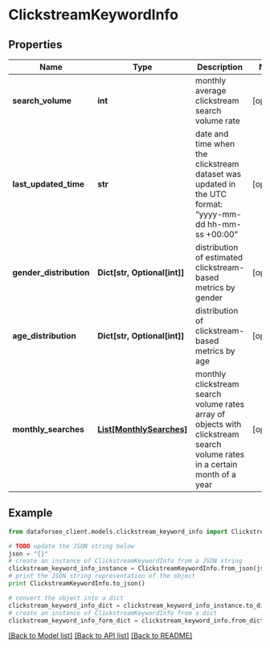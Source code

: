 # ClickstreamKeywordInfo


## Properties

Name | Type | Description | Notes
------------ | ------------- | ------------- | -------------
**search_volume** | **int** | monthly average clickstream search volume rate | [optional] 
**last_updated_time** | **str** | date and time when the clickstream dataset was updated in the UTC format: “yyyy-mm-dd hh-mm-ss +00:00” | [optional] 
**gender_distribution** | **Dict[str, Optional[int]]** | distribution of estimated clickstream-based metrics by gender | [optional] 
**age_distribution** | **Dict[str, Optional[int]]** | distribution of clickstream-based metrics by age | [optional] 
**monthly_searches** | [**List[MonthlySearches]**](MonthlySearches.md) | monthly clickstream search volume rates array of objects with clickstream search volume rates in a certain month of a year | [optional] 

## Example

```python
from dataforseo_client.models.clickstream_keyword_info import ClickstreamKeywordInfo

# TODO update the JSON string below
json = "{}"
# create an instance of ClickstreamKeywordInfo from a JSON string
clickstream_keyword_info_instance = ClickstreamKeywordInfo.from_json(json)
# print the JSON string representation of the object
print ClickstreamKeywordInfo.to_json()

# convert the object into a dict
clickstream_keyword_info_dict = clickstream_keyword_info_instance.to_dict()
# create an instance of ClickstreamKeywordInfo from a dict
clickstream_keyword_info_form_dict = clickstream_keyword_info.from_dict(clickstream_keyword_info_dict)
```
[[Back to Model list]](../README.md#documentation-for-models) [[Back to API list]](../README.md#documentation-for-api-endpoints) [[Back to README]](../README.md)


